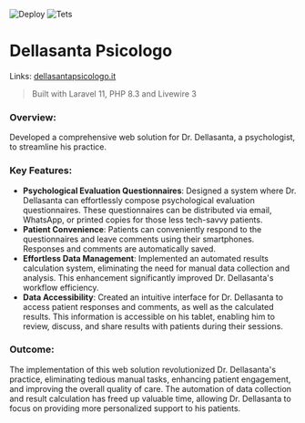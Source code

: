 ![Deploy](https://github.com/carloeusebi/dellasantapsicologo/actions/workflows/build.yml/badge.svg)
![Tets](https://github.com/carloeusebi/dellasantapsicologo/actions/workflows/tests.yml/badge.svg)

# Dellasanta Psicologo

Links: [dellasantapsicologo.it](https://admin.dellasantapsicologo.it)

> Built with Laravel 11, PHP 8.3 and Livewire 3

### Overview:

Developed a comprehensive web solution for Dr. Dellasanta, a psychologist, to streamline his practice.

### Key Features:

- <strong>Psychological Evaluation Questionnaires</strong>: Designed a system where Dr. Dellasanta can effortlessly
  compose psychological evaluation questionnaires. These questionnaires can be distributed via email, WhatsApp, or
  printed copies for those less tech-savvy patients.
- <strong>Patient Convenience</strong>: Patients can conveniently respond to the questionnaires and leave comments using
  their smartphones. Responses and comments are automatically saved.
- <strong>Effortless Data Management</strong>: Implemented an automated results calculation system, eliminating the need
  for manual data collection and analysis. This enhancement significantly improved Dr. Dellasanta's workflow efficiency.
- <strong>Data Accessibility</strong>: Created an intuitive interface for Dr. Dellasanta to access patient responses and
  comments, as well as the calculated results. This information is accessible on his tablet, enabling him to review,
  discuss, and share results with patients during their sessions.

### Outcome:

The implementation of this web solution revolutionized Dr. Dellasanta's practice, eliminating tedious manual tasks,
enhancing patient engagement, and improving the overall quality of care. The automation of data collection and result
calculation has freed up valuable time, allowing Dr. Dellasanta to focus on providing more personalized support to his
patients.
